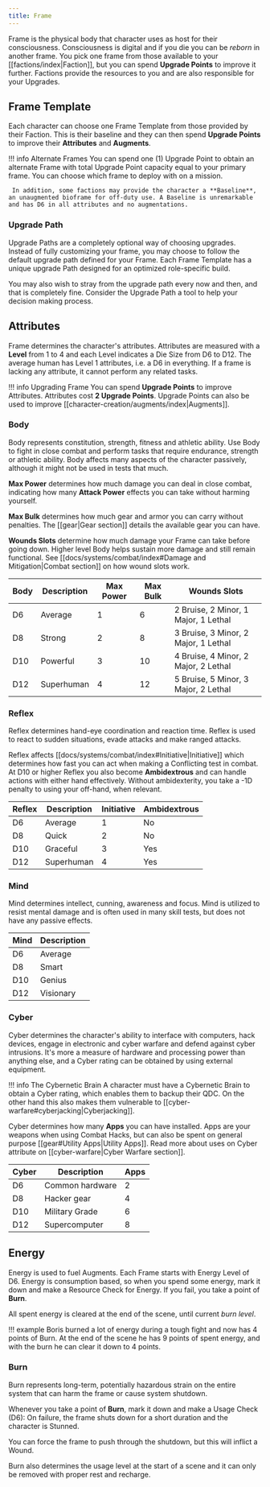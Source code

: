 ```yaml
---
title: Frame
---
```

Frame is the physical body that character uses as host for their consciousness. Consciousness is digital and if you die you can be *reborn* in another frame. You pick one frame from those available to your [[factions/index|Faction]], but you can spend **Upgrade Points** to improve it further. Factions provide the resources to you and are also responsible for your Upgrades.

## Frame Template

Each character can choose one Frame Template from those provided by their Faction. This is their baseline and they can then spend **Upgrade Points** to improve their **Attributes** and **Augments**.

!!! info Alternate Frames
	You can spend one (1) Upgrade Point to obtain an alternate Frame with total Upgrade Point capacity equal to your primary frame. You can choose which frame to deploy with on a mission.
	
	 In addition, some factions may provide the character a **Baseline**, an unaugmented bioframe for off-duty use. A Baseline is unremarkable and has D6 in all attributes and no augmentations.

### Upgrade Path

Upgrade Paths are a completely optional way of choosing upgrades. Instead of fully customizing your frame, you may choose to follow the default upgrade path defined for your Frame. Each Frame Template has a unique upgrade Path designed for an optimized role-specific build.

You may also wish to stray from the upgrade path every now and then, and that is completely fine. Consider the Upgrade Path a tool to help your decision making process.
## Attributes

Frame determines the character's attributes. Attributes are measured with a **Level** from 1 to 4 and each Level indicates a Die Size from D6 to D12. The average human has Level 1 attributes, i.e. a D6 in everything. If a frame is lacking any attribute, it cannot perform any related tasks.

!!! info Upgrading Frame
	You can spend **Upgrade Points** to improve Attributes. Attributes cost **2 Upgrade Points**. Upgrade Points can also be used to improve [[character-creation/augments/index|Augments]].

### Body

Body represents constitution, strength, fitness and athletic ability. Use Body to fight in close combat and perform tasks that require endurance, strength or athletic ability. Body affects many aspects of the character passively, although it might not be used in tests that much.

**Max Power** determines how much damage you can deal in close combat, indicating how many **Attack Power** effects you can take without harming yourself.

**Max Bulk** determines how much gear and armor you can carry without penalties. The [[gear|Gear section]] details the available gear you can have.

**Wounds Slots** determine how much damage your Frame can take before going down. Higher level Body helps sustain more damage and still remain functional. See [[docs/systems/combat/index#Damage and Mitigation|Combat section]] on how wound slots work.

| Body | Description | Max Power | Max Bulk | Wounds Slots                         |
|------|-------------|-----------|----------|--------------------------------------|
| D6   | Average     | 1         | 6        | 2 Bruise, 2 Minor, 1 Major, 1 Lethal |
| D8   | Strong      | 2         | 8        | 3 Bruise, 3 Minor, 2 Major, 1 Lethal |
| D10  | Powerful    | 3         | 10       | 4 Bruise, 4 Minor, 2 Major, 2 Lethal |
| D12  | Superhuman  | 4         | 12       | 5 Bruise, 5 Minor, 3 Major, 2 Lethal |

### Reflex

Reflex determines hand-eye coordination and reaction time. Reflex is used to react to sudden situations, evade attacks and make ranged attacks.

Reflex affects [[docs/systems/combat/index#Initiative|Initiative]] which determines how fast you can act when making a Conflicting test in combat. At D10 or higher Reflex you also become **Ambidextrous** and can handle actions with either hand effectively. Without ambidexterity, you take a -1D penalty to using your off-hand, when relevant.

| Reflex | Description | Initiative | Ambidextrous |
| ------ | ----------- | ---------- | ------------ |
| D6     | Average     | 1          | No           |
| D8     | Quick       | 2          | No           |
| D10    | Graceful    | 3          | Yes          |
| D12    | Superhuman  | 4          | Yes          |

### Mind

Mind determines intellect, cunning, awareness and focus. Mind is utilized to resist mental damage and is often used in many skill tests, but does not have any passive effects.

| Mind | Description |
|------|-------------|
| D6   | Average     |
| D8   | Smart       |
| D10  | Genius      |
| D12  | Visionary  |

### Cyber

Cyber determines the character's ability to interface with computers, hack devices, engage in electronic and cyber warfare and defend against cyber intrusions. It's more a measure of hardware and processing power than anything else, and a Cyber rating can be obtained by using external equipment.

!!! info The Cybernetic Brain
	A character must have a Cybernetic Brain to obtain a Cyber rating, which enables them to backup their QDC. On the other hand this also makes them vulnerable to [[cyber-warfare#cyberjacking|Cyberjacking]].

Cyber determines how many **Apps** you can have installed. Apps are your weapons when using Combat Hacks, but can also be spent on general purpose [[gear#Utility Apps|Utility Apps]]. Read more about uses on Cyber attribute on [[cyber-warfare|Cyber Warfare section]].

| Cyber | Description     | Apps |
| ----- | --------------- | ---- |
| D6    | Common hardware | 2    |
| D8    | Hacker gear     | 4    |
| D10   | Military Grade  | 6    |
| D12   | Supercomputer   | 8    |

## Energy

Energy is used to fuel Augments. Each Frame starts with Energy Level of D6. Energy is consumption based, so when you spend some energy, mark it down and make a Resource Check for Energy. If you fail, you take a point of **Burn**.

All spent energy is cleared at the end of the scene, until current *burn level*.

!!! example
	Boris burned a lot of energy during a tough fight and now has 4 points of Burn. At the end of the scene he has 9 points of spent energy, and with the burn he can clear it down to 4 points.
### Burn
Burn represents long-term, potentially hazardous strain on the entire system that can harm the frame or cause system shutdown.

Whenever you take a point of **Burn**, mark it down and make a Usage Check (D6): On failure, the frame shuts down for a short duration and the character is Stunned.

You can force the frame to push through the shutdown, but this will inflict a Wound.

Burn also determines the usage level at the start of a scene and it can only be removed with proper rest and recharge.